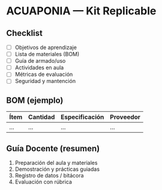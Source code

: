 # ACUAPONIA — Kit Replicable

## Checklist
- [ ] Objetivos de aprendizaje
- [ ] Lista de materiales (BOM)
- [ ] Guía de armado/uso
- [ ] Actividades en aula
- [ ] Métricas de evaluación
- [ ] Seguridad y mantención

## BOM (ejemplo)
| Ítem | Cantidad | Especificación | Proveedor |
|------|----------|----------------|-----------|
| ...  | ...      | ...            | ...       |

## Guía Docente (resumen)
1. Preparación del aula y materiales
2. Demostración y prácticas guiadas
3. Registro de datos / bitácora
4. Evaluación con rúbrica
